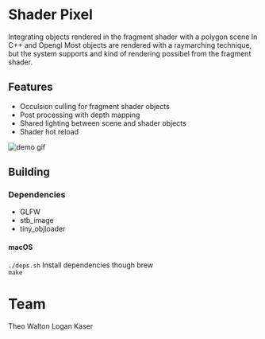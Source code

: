 # Shader Pixel
Integrating objects rendered in the fragment shader with a polygon scene
In C++ and Opengl
Most objects are rendered with a raymarching technique, but the system supports
and kind of rendering possibel from the fragment shader.

## Features
* Occulsion culling for fragment shader objects
* Post processing with depth mapping
* Shared lighting between scene and shader objects
* Shader hot reload

![demo gif](https://raw.githubusercontent.com/qwikdraw/shader-pixel/master/assets/demo.gif)

## Building

### Dependencies
* GLFW 
* stb_image
* tiny_objloader

#### macOS
`./deps.sh` Install dependencies though brew  
`make`

# Team
Theo Walton
Logan Kaser
